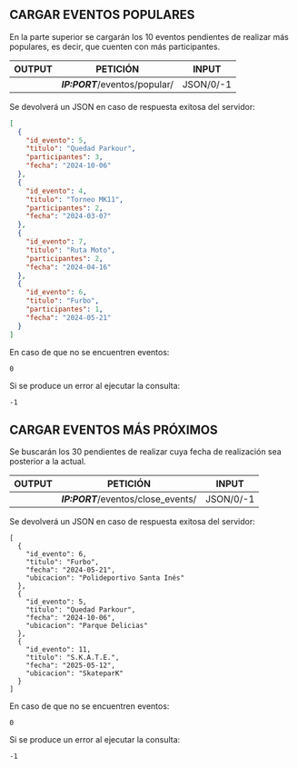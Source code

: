 ## CARGAR EVENTOS POPULARES
En la parte superior se cargarán los 10 eventos pendientes de realizar más populares, es decir, que cuenten con más participantes.

| OUTPUT | PETICIÓN                       | INPUT     |
| ------ | ------------------------------ | --------- |
|        | ***IP:PORT***/eventos/popular/ | JSON/0/-1 |
Se devolverá un JSON en caso de respuesta exitosa del servidor:
```  json
[
  {
    "id_evento": 5,
    "titulo": "Quedad Parkour",
    "participantes": 3,
    "fecha": "2024-10-06"
  },
  {
    "id_evento": 4,
    "titulo": "Torneo MK11",
    "participantes": 2,
    "fecha": "2024-03-07"
  },
  {
    "id_evento": 7,
    "titulo": "Ruta Moto",
    "participantes": 2,
    "fecha": "2024-04-16"
  },
  {
    "id_evento": 6,
    "titulo": "Furbo",
    "participantes": 1,
    "fecha": "2024-05-21"
  }
]
```

En caso de que no se encuentren eventos:
```  
0
```

Si se produce un error al ejecutar la consulta:
```  
-1
```
## CARGAR EVENTOS MÁS PRÓXIMOS
Se buscarán los 30 pendientes de realizar cuya fecha de realización sea posterior a la actual.

| OUTPUT | PETICIÓN                            | INPUT     |
| ------ | ----------------------------------- | --------- |
|        | ***IP:PORT***/eventos/close_events/ | JSON/0/-1 |
Se devolverá un JSON en caso de respuesta exitosa del servidor:
```  
[
  {
    "id_evento": 6,
    "titulo": "Furbo",
    "fecha": "2024-05-21",
    "ubicacion": "Polideportivo Santa Inés"
  },
  {
    "id_evento": 5,
    "titulo": "Quedad Parkour",
    "fecha": "2024-10-06",
    "ubicacion": "Parque Delicias"
  },
  {
    "id_evento": 11,
    "titulo": "S.K.A.T.E.",
    "fecha": "2025-05-12",
    "ubicacion": "SkateparK"
  }
]
```

En caso de que no se encuentren eventos:
```  
0
```

Si se produce un error al ejecutar la consulta:
```  
-1
```